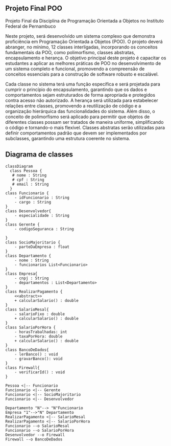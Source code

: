 ## Projeto Final POO

Projeto Final da Disciplina de Programação Orientada a Objetos no Instituto Federal de Pernambuco

Neste projeto, será desenvolvido um sistema complexo que demonstra proficiência em Programação Orientada a Objetos (POO). O projeto deverá abranger, no mínimo, 12 classes interligadas, incorporando os conceitos fundamentais da POO, como polimorfismo, classes abstratas, encapsulamento e herança. 
O objetivo principal deste projeto é capacitar os estudantes a aplicar as melhores práticas de POO no desenvolvimento de um sistema completo e funcional, promovendo a compreensão de conceitos essenciais para a construção de software robusto e escalável.

Cada classe no sistema terá uma função específica e será projetada para cumprir o princípio do encapsulamento, garantindo que os dados e comportamentos sejam estruturados de forma apropriada e protegidos contra acesso não autorizado.
A herança será utilizada para estabelecer relações entre classes, promovendo a reutilização de código e a organização hierárquica das funcionalidades do sistema.
Além disso, o conceito de polimorfismo será aplicado para permitir que objetos de diferentes classes possam ser tratados de maneira uniforme, simplificando o código e tornando-o mais flexível. 
Classes abstratas serão utilizadas para definir comportamentos padrão que devem ser implementados por subclasses, garantindo uma estrutura coerente no sistema.

## Diagrama de classes
```mermaid
classDiagram
  class Pessoa {
   # nome : String
   # cpf : String
   # email : String 
  }
class Funcionario {
    - idFuncionario : String
    - cargo : String
}
class Desenvolvedor{
    - especialidade : String
}
class Gerente {
    - codigoSeguranca : String

}
class SocioMajoritario {
    - parteDaEmpresa : float 
}
class Departamento {
    - nome : String
    - funcionarios List<Funcionario>
}
class Empresa{
    - cnpj : String
    - departamentos : List<Departamento>
}
class RealizarPagamento {
    <<abstract>>
    + calcularSalario() : double
}
class SalarioMesal{
    - salarioFixo : double
    + calcularSalario() : double
}
class SalarioPorHora {
    - horasTrabalhadas: int
    - taxaPorHora: double
    + calcularSalario() : double
}
class BancoDeDados{
    - lerBanco() : void
    - gravarBanco(): void 
}
class Firewall{
    - verificarId() : void
}

Pessoa <|-- Funcionario
Funcionario <|-- Gerente
Funcionario <|-- SocioMajoritario
Funcionario <|-- Desenvolvedor

Departamento "N"--> "N"Funcionario
Empresa "1"-->"N" Departamento
RealizarPagamento <|-- SalarioMesal
RealizarPagamento <|-- SalarioPorHora
Funcionario --o SalarioMesal
Funcionario --o SalarioPorHora
Desenvolvedor --o Firewall
Firewall --o BancoDeDados

